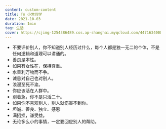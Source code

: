 ```yaml
---
content: custom-content
title: To 小常同学
date: 2021-10-03
duration: 1min
tag: 生活
cover: https://cjimg-1254386489.cos.ap-shanghai.myqcloud.com/4471634008336_.pic.jpg
---
```


- 不要评价别人，你不知道别人经历过什么，每个人都是独一无二的个体，不是任何逻辑和道理可以讲通的。
- 善良是本性。
- 如果有女性在，保持尊重。
- 水善利万物而不争。
- 诚恳对自己也对别人。
- 浪漫至死不渝。
- 你应该活在人群中。
- 别着急，你不是只活二十。
- 如果你不喜欢别人，别人就伤害不到你。
- 坦诚、善良、独立、感恩
- 满招损，谦受益。
- 无论多么小的事情，一定要回应别人的帮助。
